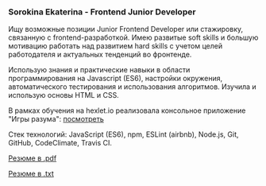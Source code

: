 ### Sorokina Ekaterina - Frontend Junior Developer 

Ищу возможные позиции Junior Frontend Developer или стажировку, связанную с frontend-разработкой. Имею развитые soft skills и большую мотивацию работать над развитием hard skills с учетом целей работодателя и актуальных тенденций во фронтенде.

Использую знания и практические навыки в области программирования на Javascript (ES6), настройки окружения, автоматического тестирования и использования алгоритмов. Изучила и использую основы HTML и CSS.

В рамках обучения на hexlet.io реализовала консольное приложение "Игры разума": [посмотреть](https://github.com/Mormur/frontend-project-lvl1 "Brain Games")

Стек технологий: JavaScript (ES6), npm, ESLint (airbnb), Node.js, Git, GitHub, CodeClimate, Travis CI.

[Резюме в .pdf](https://github.com/Mormur/resume/blob/master/SorokinaEkaterina.pdf "Сорокина Екатерина")

[Резюме в .txt](https://github.com/Mormur/resume/blob/master/SorokinaEkaterina.txt "Сорокина Екатерина")
